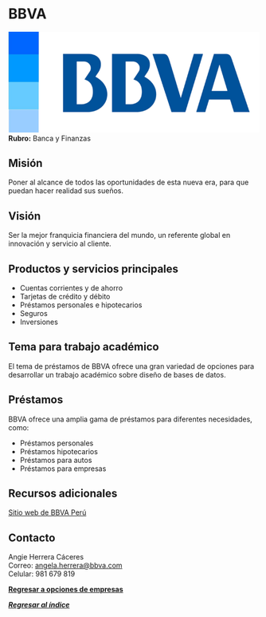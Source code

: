 # BBVA
![BBVA](Logo-BBVA.png)
**Rubro:** Banca y Finanzas

## Misión
Poner al alcance de todos las oportunidades de esta nueva era, para que puedan hacer realidad sus sueños.

## Visión
Ser la mejor franquicia financiera del mundo, un referente global en innovación y servicio al cliente.

## Productos y servicios principales
- Cuentas corrientes y de ahorro
- Tarjetas de crédito y débito
- Préstamos personales e hipotecarios
- Seguros
- Inversiones

## Tema para trabajo académico
El tema de préstamos de BBVA ofrece una gran variedad de opciones para desarrollar un trabajo académico sobre diseño de bases de datos.

## Préstamos
BBVA ofrece una amplia gama de préstamos para diferentes necesidades, como:
- Préstamos personales
- Préstamos hipotecarios
- Préstamos para autos
- Préstamos para empresas

## Recursos adicionales
[Sitio web de BBVA Perú](https://www.bbva.pe/)

## Contacto
Angie Herrera Cáceres\
Correo: angela.herrera@bbva.com\
Celular: 981 679 819

**[Regresar a opciones de empresas](../empresas.md)**

***[Regresar al índice](../../README.md)***
